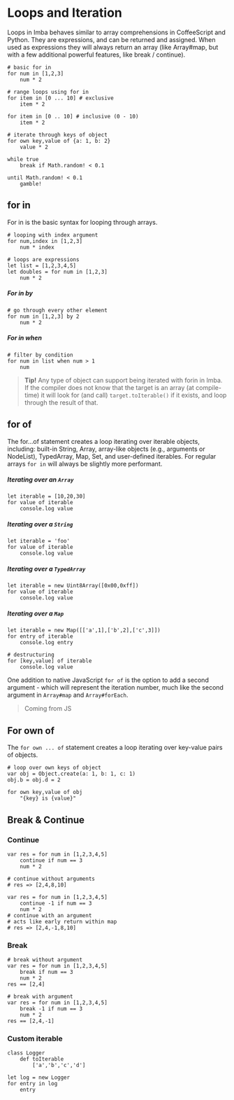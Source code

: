 # Loops and Iteration

Loops in Imba behaves similar to array comprehensions in CoffeeScript and Python. They are expressions, and can be returned and assigned. When used as expressions they will always return an array (like Array#map, but with a few additional powerful features, like break / continue).

```imba
# basic for in
for num in [1,2,3]
    num * 2
```

```imba
# range loops using for in
for item in [0 ... 10] # exclusive
	item * 2
	
for item in [0 .. 10] # inclusive (0 - 10)
	item * 2
```

```imba
# iterate through keys of object
for own key,value of {a: 1, b: 2}
    value * 2
```

```imba
while true
    break if Math.random! < 0.1
```

```imba
until Math.random! < 0.1
    gamble!
```


## for in

For in is the basic syntax for looping through arrays. 

```imba
# looping with index argument
for num,index in [1,2,3]
    num * index
```

```imba
# loops are expressions
let list = [1,2,3,4,5]
let doubles = for num in [1,2,3]
    num * 2
```

##### For in by
```imba
# go through every other element
for num in [1,2,3] by 2
    num * 2
```

##### For in when
```imba
# filter by condition
for num in list when num > 1
    num
```

> **Tip!** Any type of object can support being iterated with forin in Imba. If the compiler does not know that the target is an array (at compile-time) it will look for (and call) `target.toIterable()` if it exists, and loop through the result of that.

## for of



The for...of statement creates a loop iterating over iterable objects, including: built-in String, Array, array-like objects (e.g., arguments or NodeList), TypedArray, Map, Set, and user-defined iterables. For regular arrays `for in` will always be slightly more performant.


##### Iterating over an `Array`
```imba
let iterable = [10,20,30]
for value of iterable
    console.log value
```

##### Iterating over a `String`
```imba
let iterable = 'foo'
for value of iterable
    console.log value
```


##### Iterating over a `TypedArray`
```imba
let iterable = new Uint8Array([0x00,0xff])
for value of iterable
    console.log value
```
##### Iterating over a `Map`
```imba
let iterable = new Map([['a',1],['b',2],['c',3]])
for entry of iterable
    console.log entry

# destructuring
for [key,value] of iterable
    console.log value
```

One addition to native JavaScript `for of` is the option to add a second argument - which will represent the iteration number, much like the second argument in `Array#map` and `Array#forEach`.

> Coming from JS

## For own of

The `for own ... of` statement creates a loop iterating over key-value pairs of objects.

```imba
# loop over own keys of object
var obj = Object.create(a: 1, b: 1, c: 1)
obj.b = obj.d = 2

for own key,value of obj
    "{key} is {value}"
```

## Break & Continue

### Continue

```imba
var res = for num in [1,2,3,4,5]
    continue if num == 3
    num * 2

# continue without arguments
# res => [2,4,8,10]
```

```imba
var res = for num in [1,2,3,4,5]
    continue -1 if num == 3
    num * 2
# continue with an argument
# acts like early return within map
# res => [2,4,-1,8,10]
```

### Break

```imba
# break without argument
var res = for num in [1,2,3,4,5]
    break if num == 3
    num * 2
res == [2,4]
```

```imba
# break with argument
var res = for num in [1,2,3,4,5]
    break -1 if num == 3
    num * 2
res == [2,4,-1]
```

### Custom iterable

```imba
class Logger
    def toIterable
        ['a','b','c','d']

let log = new Logger
for entry in log
    entry

```